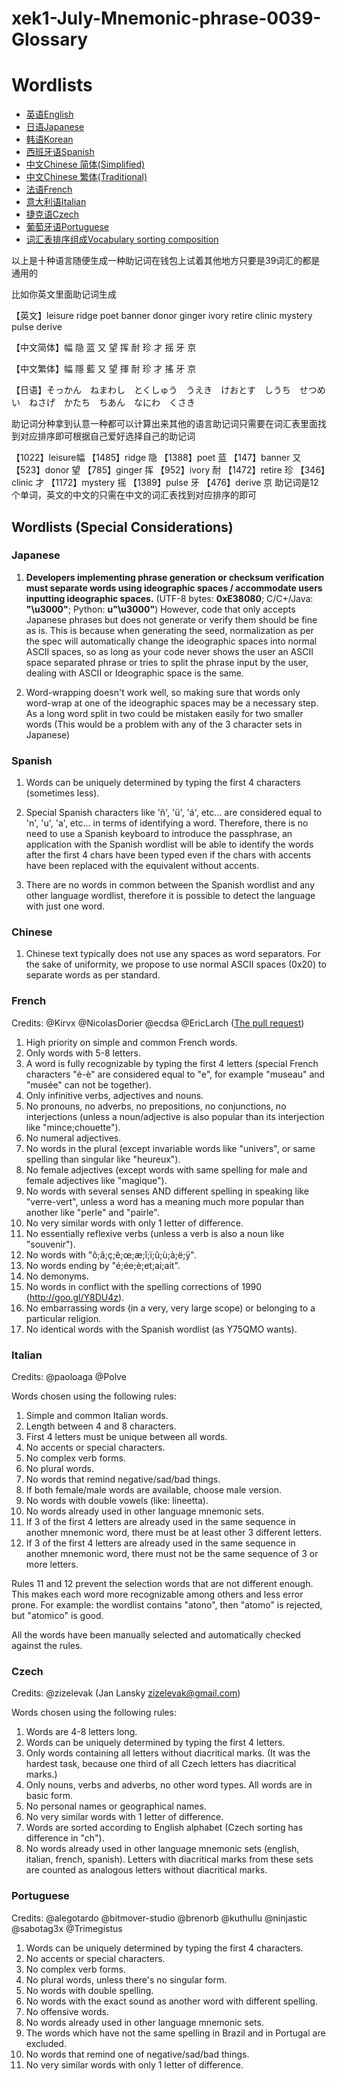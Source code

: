 # xek1-July-Mnemonic-phrase-0039-Glossary

# Wordlists

* [英语English](bip-0039/english.txt)
* [日语Japanese](bip-0039/japanese.txt)
* [韩语Korean](bip-0039/korean.txt)
* [西班牙语Spanish](bip-0039/spanish.txt)
* [中文Chinese 简体(Simplified)](bip-0039/chinese_simplified.txt)
* [中文Chinese 繁体(Traditional)](bip-0039/chinese_traditional.txt)
* [法语French](bip-0039/french.txt)
* [意大利语Italian](bip-0039/italian.txt)
* [捷克语Czech](bip-0039/czech.txt)
* [葡萄牙语Portuguese](bip-0039/portuguese.txt)
* [词汇表排序组成Vocabulary sorting composition](https://github.com/xek1/xek1-July-Mnemonic-phrase-0039-Glossary/raw/refs/heads/main/bip-0039/%E8%AF%8D%E6%B1%87%E8%A1%A8%E6%8E%92%E5%BA%8F.xlsx)





以上是十种语言随便生成一种助记词在钱包上试着其他地方只要是39词汇的都是通用的

比如你英文里面助记词生成

【英文】leisure ridge poet banner donor ginger ivory retire clinic mystery pulse derive

【中文简体】幅 隐 蓝 又 望 挥 耐 珍 才 摇 牙 京

【中文繁体】幅 隱 藍 又 望 揮 耐 珍 才 搖 牙 京

【日语】そっかん　ねまわし　とくしゅう　うえき　けおとす　しうち　せつめい　ねさげ　かたち　ちあん　なにわ　くさき

助记词分种拿到认意一种都可以计算出来其他的语言助记词只需要在词汇表里面找到对应排序即可根据自己爱好选择自己的助记词

【1022】leisure幅
【1485】ridge 隐
【1388】poet 蓝
【147】banner 又
【523】donor 望
【785】ginger 挥
【952】ivory 耐
【1472】retire 珍
【346】clinic 才
【1172】mystery 摇
【1389】pulse 牙
【476】derive 京
助记词是12个单词，英文的中文的只需在中文的词汇表找到对应排序的即可


## Wordlists (Special Considerations)

### Japanese

1. **Developers implementing phrase generation or checksum verification must separate words using ideographic spaces / accommodate users inputting ideographic spaces.**
(UTF-8 bytes: **0xE38080**; C/C+/Java: **"\u3000"**; Python: **u"\u3000"**)
However, code that only accepts Japanese phrases but does not generate or verify them should be fine as is.
This is because when generating the seed, normalization as per the spec will
automatically change the ideographic spaces into normal ASCII spaces, so as long as your code never shows the user an ASCII space
separated phrase or tries to split the phrase input by the user, dealing with ASCII or Ideographic space is the same.

2. Word-wrapping doesn't work well, so making sure that words only word-wrap at one of the
ideographic spaces may be a necessary step. As a long word split in two could be mistaken easily
for two smaller words (This would be a problem with any of the 3 character sets in Japanese)

### Spanish

1. Words can be uniquely determined by typing the first 4 characters (sometimes less).

2. Special Spanish characters like 'ñ', 'ü', 'á', etc... are considered equal to 'n', 'u', 'a', etc... in terms of identifying a word. Therefore, there is no need to use a Spanish keyboard to introduce the passphrase, an application with the Spanish wordlist will be able to identify the words after the first 4 chars have been typed even if the chars with accents have been replaced with the equivalent without accents.

3. There are no words in common between the Spanish wordlist and any other language wordlist, therefore it is possible to detect the language with just one word.

### Chinese

1. Chinese text typically does not use any spaces as word separators. For the sake of
uniformity, we propose to use normal ASCII spaces (0x20) to separate words as per standard.

### French

Credits: @Kirvx @NicolasDorier @ecdsa @EricLarch
([The pull request](https://github.com/bitcoin/bips/issues/152))

1.  High priority on simple and common French words.
2.  Only words with 5-8 letters.
3.  A word is fully recognizable by typing the first 4 letters (special French characters "é-è" are considered equal to "e", for example "museau" and "musée" can not be together).
4.  Only infinitive verbs, adjectives and nouns.
5.  No pronouns, no adverbs, no prepositions, no conjunctions, no interjections (unless a noun/adjective is also popular than its interjection like "mince;chouette").
6.  No numeral adjectives.
7.  No words in the plural (except invariable words like "univers", or same spelling than singular like "heureux").
8.  No female adjectives (except words with same spelling for male and female adjectives like "magique").
9.  No words with several senses AND different spelling in speaking like "verre-vert", unless a word has a meaning much more popular than another like "perle" and "pairle".
10. No very similar words with only 1 letter of difference.
11. No essentially reflexive verbs (unless a verb is also a noun like "souvenir").
12. No words with "ô;â;ç;ê;œ;æ;î;ï;û;ù;à;ë;ÿ".
13. No words ending by "é;ée;è;et;ai;ait".
14. No demonyms.
15. No words in conflict with the spelling corrections of 1990 (http://goo.gl/Y8DU4z).
16. No embarrassing words (in a very, very large scope) or belonging to a particular religion.
17. No identical words with the Spanish wordlist (as Y75QMO wants).

### Italian

Credits: @paoloaga @Polve

Words chosen using the following rules:

1. Simple and common Italian words.
2. Length between 4 and 8 characters.
3. First 4 letters must be unique between all words.
4. No accents or special characters.
5. No complex verb forms.
6. No plural words.
7. No words that remind negative/sad/bad things.
8. If both female/male words are available, choose male version.
9. No words with double vowels (like: lineetta).
10. No words already used in other language mnemonic sets.
11. If 3 of the first 4 letters are already used in the same sequence in another mnemonic word, there must be at least other 3 different letters.
12. If 3 of the first 4 letters are already used in the same sequence in another mnemonic word, there must not be the same sequence of 3 or more letters.

Rules 11 and 12 prevent the selection words that are not different enough. This makes each word more recognizable among others and less error prone. For example: the wordlist contains "atono", then "atomo" is rejected, but "atomico" is good.

All the words have been manually selected and automatically checked against the rules.

### Czech

Credits: @zizelevak (Jan Lansky zizelevak@gmail.com)

Words chosen using the following rules:

1.  Words are 4-8 letters long.
2.  Words can be uniquely determined by typing the first 4 letters.
3.  Only words containing all letters without diacritical marks. (It was the hardest task, because one third of all Czech letters has diacritical marks.)
4.  Only nouns, verbs and adverbs, no other word types. All words are in basic form.
5.  No personal names or geographical names.
6.  No very similar words with 1 letter of difference.
7.  Words are sorted according to English alphabet (Czech sorting has difference in "ch").
8.  No words already used in other language mnemonic sets (english, italian, french, spanish). Letters with diacritical marks from these sets are counted as analogous letters without diacritical marks.

### Portuguese

Credits: @alegotardo @bitmover-studio @brenorb @kuthullu @ninjastic @sabotag3x @Trimegistus

1. Words can be uniquely determined by typing the first 4 characters.
2. No accents or special characters.
3. No complex verb forms.
4. No plural words, unless there's no singular form.
5. No words with double spelling.
6. No words with the exact sound as another word with different spelling.
7. No offensive words.
8. No words already used in other language mnemonic sets.
9. The words which have not the same spelling in Brazil and in Portugal are excluded.
10. No words that remind one of negative/sad/bad things.
11. No very similar words with only 1 letter of difference.
